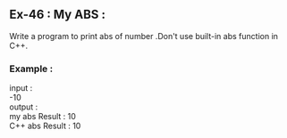 ## Ex-46 : My ABS :  
Write a program to print abs of number .Don't use built-in abs function in C++.  
### Example :  
input :  
-10  
output :  
my abs Result : 10  
C++ abs Result : 10